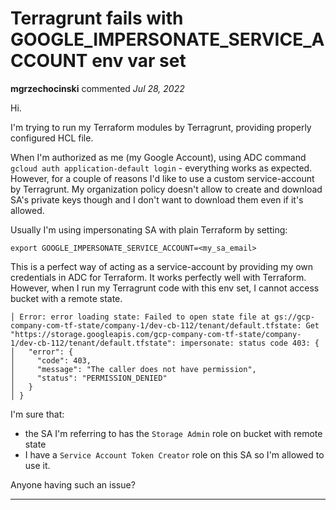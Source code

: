 # Terragrunt fails with GOOGLE_IMPERSONATE_SERVICE_ACCOUNT env var set

**mgrzechocinski** commented *Jul 28, 2022*

Hi.

I'm trying to run my Terraform modules by Terragrunt, providing properly configured HCL file.

When I'm authorized as me (my Google Account), using ADC command `gcloud auth application-default login` - everything works as expected. However, for a couple of reasons I'd like to use a custom service-account by Terragrunt. My organization policy doesn't allow to create and download SA's private keys though and I don't want to download them even if it's allowed.

Usually I'm using impersonating SA with plain Terraform by setting:
```
export GOOGLE_IMPERSONATE_SERVICE_ACCOUNT=<my_sa_email>
```

This is a perfect way of acting as a service-account by providing my own credentials in ADC for Terraform.
It works perfectly well with Terraform. However, when I run my Terragrunt code with this env set, I cannot access bucket with a remote state. 

```
│ Error: error loading state: Failed to open state file at gs://gcp-company-com-tf-state/company-1/dev-cb-112/tenant/default.tfstate: Get "https://storage.googleapis.com/gcp-company-com-tf-state/company-1/dev-cb-112/tenant/default.tfstate": impersonate: status code 403: {
│   "error": {
│     "code": 403,
│     "message": "The caller does not have permission",
│     "status": "PERMISSION_DENIED"
│   }
│ }
```

I'm sure that:
* the SA I'm referring to has the `Storage Admin` role on bucket with remote state
* I have a `Service Account Token Creator` role on this SA so I'm allowed to use it.

Anyone having such an issue?
<br />
***


